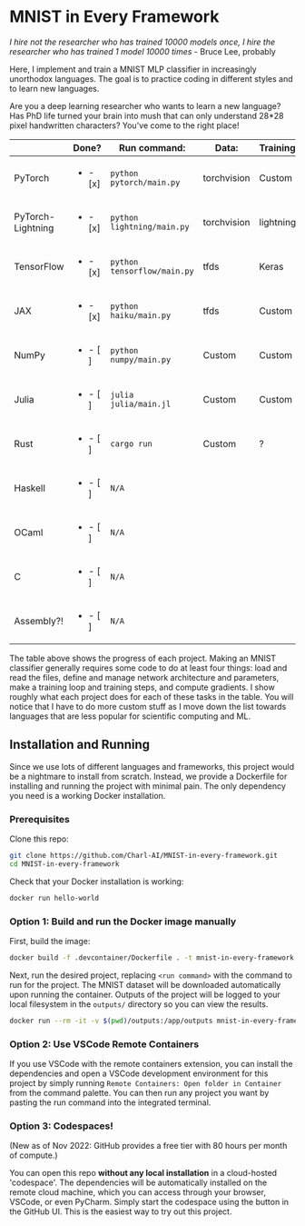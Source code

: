 # MNIST in Every Framework

_I hire not the researcher who has trained 10000 models once, I hire the researcher who has trained 1 model 10000 times_ - Bruce Lee, probably

Here, I implement and train a MNIST MLP classifier in increasingly unorthodox languages.
The goal is to practice coding in different styles and to learn new languages.

Are you a deep learning researcher who wants to learn a
new language? Has PhD life turned your brain into mush that can only understand
28\*28 pixel handwritten characters? You've come to the right place!

|                   | Done?                    | Run command:                | Data:       | Training: | Network: | Autograd: |
| ----------------- | ------------------------ | --------------------------- | ----------- | --------- | -------- | --------- |
| PyTorch           | <ul><li>- [x] </li></ul> | `python pytorch/main.py`    | torchvision | Custom    | torch.nn | torch     |
| PyTorch-Lightning | <ul><li>- [x] </li></ul> | `python lightning/main.py`  | torchvision | lightning | torch.nn | torch     |
| TensorFlow        | <ul><li>- [x] </li></ul> | `python tensorflow/main.py` | tfds        | Keras     | Keras    | tf        |
| JAX               | <ul><li>- [x] </li></ul> | `python haiku/main.py`      | tfds        | Custom    | haiku    | JAX       |
| NumPy             | <ul><li>- [ ] </li></ul> | `python numpy/main.py`      | Custom      | Custom    | Custom   | Custom    |
| Julia             | <ul><li>- [ ] </li></ul> | `julia julia/main.jl`       | Custom      | Custom    | Flux     | Zygote    |
| Rust              | <ul><li>- [ ] </li></ul> | `cargo run`                 | Custom      | ?         | ?        | ?         |
| Haskell           | <ul><li>- [ ] </li></ul> | `N/A`                       |             |           |          |           |
| OCaml             | <ul><li>- [ ] </li></ul> | `N/A`                       |             |           |          |           |
| C                 | <ul><li>- [ ] </li></ul> | `N/A`                       |             |           |          |           |
| Assembly?!        | <ul><li>- [ ] </li></ul> | `N/A`                       |             |           |          |           |

The table above shows the progress of each project. Making an MNIST classifier
generally requires some code to do at least four things: load and read the
files, define and manage network architecture and parameters, make a training
loop and training steps, and compute gradients. I show roughly what each project
does for each of these tasks in the table. You will notice that I have to do more
custom stuff as I move down the list towards languages that are less popular for
scientific computing and ML.

## Installation and Running

Since we use lots of different languages and frameworks, this project would be a
nightmare to install from scratch. Instead, we provide a Dockerfile for
installing and running the project with minimal pain. The only dependency you need
is a working Docker installation.

### Prerequisites

Clone this repo:

```bash
git clone https://github.com/Charl-AI/MNIST-in-every-framework.git
cd MNIST-in-every-framework
```

Check that your Docker installation is working:

```bash
docker run hello-world
```

### Option 1: Build and run the Docker image manually

First, build the image:

```bash
docker build -f .devcontainer/Dockerfile . -t mnist-in-every-framework
```

Next, run the desired project, replacing `<run command>` with the command to run for the project. The MNIST dataset will be downloaded automatically upon running the container. Outputs of the project will be logged to your local filesystem in the `outputs/` directory so you can view the results.

```bash
docker run --rm -it -v $(pwd)/outputs:/app/outputs mnist-in-every-framework <run command>
```

### Option 2: Use VSCode Remote Containers

If you use VSCode with the remote containers extension, you can install the dependencies and open a VSCode development environment for this project by simply running `Remote Containers: Open folder in Container` from the command palette. You can then run any project you want by pasting the run command into the integrated terminal.

### Option 3: Codespaces!

(New as of Nov 2022: GitHub provides a free tier with 80 hours per month of compute.)

You can open this repo **without any local installation** in a cloud-hosted 'codespace'. The dependencies will be automatically installed on the remote cloud machine, which you can access through your browser, VSCode, or even PyCharm. Simply start the codespace using the button in the GitHub UI. This is the easiest way to try out this project.
